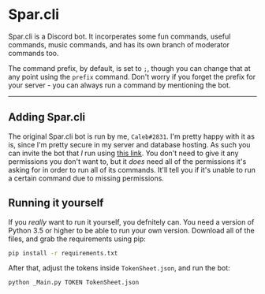 # Spar.cli

Spar.cli is a Discord bot. It incorperates some fun commands, useful commands, music commands, and has its own branch of moderator commands too.

The command prefix, by default, is set to `;`, though you can change that at any point using the `prefix` command. Don't worry if you forget the prefix for your server - you can always run a command by mentioning the bot.

---

## Adding Spar.cli

The original Spar.cli bot is run by me, `Caleb#2831`. I'm pretty happy with it as is, since I'm pretty secure in my server and database hosting. As such you can invite the bot that *I* run using [this link](https://discordapp.com/oauth2/authorize?client_id=252880131540910080&scope=bot&permissions=469888119). You don't need to give it any permissions you don't want to, but it *does* need all of the permissions it's asking for in order to run all of its commands. It'll tell you if it's unable to run a certain command due to missing permissions.

## Running it yourself

If you *really* want to run it yourself, you defnitely can. You need a version of Python 3.5  or higher to be able to run your own version. Download all of the files, and grab the requirements using pip:
```bash
pip install -r requirements.txt
```

After that, adjust the tokens inside `TokenSheet.json`, and run the bot:
```bash
python _Main.py TOKEN TokenSheet.json
```


